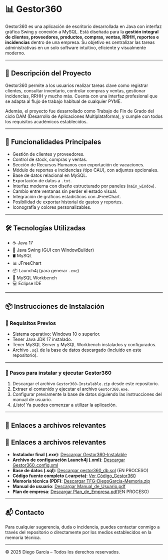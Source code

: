 # 📊 Gestor360

Gestor360 es una aplicación de escritorio desarrollada en Java con interfaz gráfica Swing y conexión a MySQL. Está diseñada para la **gestión integral de clientes, proveedores, productos, compras, ventas, RRHH, reportes e incidencias** dentro de una empresa. Su objetivo es centralizar las tareas administrativas en un solo software intuitivo, eficiente y visualmente moderno.

---

## 📌 Descripción del Proyecto

Gestor360 permite a los usuarios realizar tareas clave como registrar clientes, consultar inventario, controlar compras y ventas, gestionar incidencias, RRHH y mucho más. Cuenta con una interfaz profesional que se adapta al flujo de trabajo habitual de cualquier PYME.

Además, el proyecto fue desarrollado como Trabajo de Fin de Grado del ciclo DAM (Desarrollo de Aplicaciones Multiplataforma), y cumple con todos los requisitos académicos establecidos.

---

## 🚀 Funcionalidades Principales

- Gestión de clientes y proveedores.
- Control de stock, compras y ventas.
- Sección de Recursos Humanos con exportación de vacaciones.
- Módulo de reportes e incidencias (tipo CAU), con adjuntos opcionales.
- Base de datos relacional en MySQL.
- Exportación de datos a `.txt`.
- Interfaz moderna con diseño estructurado por paneles (`main_window`).
- Cambio entre ventanas sin perder el estado visual.
- Integración de gráficos estadísticos con JFreeChart.
- Posibilidad de exportar historial de gastos y reportes.
- Iconografía y colores personalizables.

---

## 🛠️ Tecnologías Utilizadas

- ☕ Java 17
- 🎨 Java Swing (GUI con WindowBuilder)
- 🛢️ MySQL
- 📊 JFreeChart
- 📦 Launch4j (para generar `.exe`)
- 🐘 MySQL Workbench
- 💻 Eclipse IDE

---

## 📦 Instrucciones de Instalación

### 🔹 Requisitos Previos

- Sistema operativo: Windows 10 o superior.
- Tener Java JDK 17 instalado.
- Tener MySQL Server y MySQL Workbench instalados y configurados.
- Archivo `.sql` de la base de datos descargado (incluido en este repositorio).

---

### 🔸 Pasos para instalar y ejecutar Gestor360

1. Descargar el archivo `Gestor360-Instalable.zip` desde este repositorio.
2. Extraer el contenido y ejecutar el archivo `Gestor360.exe`.
3. Configurar previamente la base de datos siguiendo las instrucciones del manual de usuario.
4. ¡Listo! Ya puedes comenzar a utilizar la aplicación.

---

## 📁 Enlaces a archivos relevantes

## 📁 Enlaces a archivos relevantes

- **Instalador final (.exe)**: [Descargar Gestor360-Instalable](https://github.com/DemoNonStop/Gestor360_Archivos/blob/main/Gestor360-Instalable.zip)
- **Archivo de configuración Launch4j (.xml)**: [Descargar Gestor360_config.xml](https://github.com/DemoNonStop/Gestor360_Archivos/blob/main/Gestor360_config.xml)
- **Base de datos (.sql)**: [Descargar gestor360_db.sql]() (EN PROCESO)
- **Código fuente completo (.carpeta)**: [Ver Código_Gestor360](https://github.com/DemoNonStop/Gestor360_Archivos/tree/main/Codigo_Gestor360)
- **Memoria técnica (PDF)**: [Descargar TFG-DiegoGarcia-Memoria.zip](https://github.com/DemoNonStop/Gestor360_Archivos/blob/main/TFG-DiegoGarcia-Memoria.zip)
- **Manual de usuario**: [Descargar Manual_de_Usuario.pdf](https://github.com/DemoNonStop/Gestor360_Archivos/blob/main/Manual_de_Usuario.pdf)
- **Plan de empresa**: [Descargar Plan_de_Empresa.pdf]()(EN PROCESO)

---

## 📬 Contacto

Para cualquier sugerencia, duda o incidencia, puedes contactar conmigo a través del repositorio o directamente por los medios establecidos en la memoria técnica.

---

© 2025 Diego García – Todos los derechos reservados.
